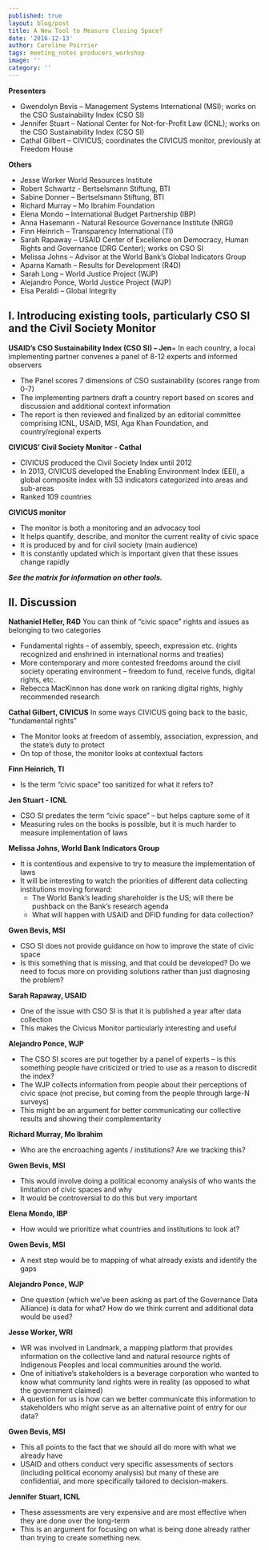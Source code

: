 ```yaml
---
published: true
layout: blog/post
title: A New Tool to Measure Closing Space?
date: '2016-12-13'
author: Caroline Poirrier
tags: meeting_notes producers_workshop
image: ''
category: ''
---
```

**Presenters**
+ Gwendolyn Bevis – Management Systems International (MSI); works on the CSO Sustainability Index (CSO SI)
+ Jennifer Stuart – National Center for Not-for-Profit Law (ICNL); works on the CSO Sustainability Index (CSO SI)
+ Cathal Gilbert – CIVICUS; coordinates the CIVICUS monitor, previously at Freedom House 

**Others**
+ Jesse Worker World Resources Institute   
+ Robert Schwartz - Bertselsmann Stiftung, BTI
+ Sabine Donner – Bertselsmann Stiftung, BTI
+ Richard Murray – Mo Ibrahim Foundation  
+ Elena Mondo – International Budget Partnership (IBP)
+ Anna Hasemann - Natural Resource Governance Institute (NRGI)
+ Finn Heinrich – Transparency International (TI) 
+ Sarah Rapaway – USAID Center of Excellence on Democracy, Human Rights and Governance (DRG Center); works on CSO SI
+ Melissa Johns – Advisor at the World Bank’s Global Indicators Group  
+ Aparna Kamath – Results for Development (R4D)
+ Sarah Long – World Justice Project (WJP)
+ Alejandro Ponce, World Justice Project (WJP)
+ Elsa Peraldi – Global Integrity 


## I. Introducing existing tools, particularly CSO SI and the Civil Society Monitor

**USAID’s  CSO Sustainability Index (CSO SI) – Jen**+ In each country, a local implementing partner convenes a panel of 8-12 experts and informed observers
+ The Panel scores 7 dimensions of CSO sustainability (scores range from 0-7)
+ The implementing partners draft a country report based on scores and discussion and additional context information
+ The report is then reviewed and finalized by an editorial committee comprising ICNL, USAID, MSI, Aga Khan Foundation, and country/regional experts

**CIVICUS’ Civil Society Monitor - Cathal**
+ CIVICUS produced the Civil Society Index until 2012
+ In 2013, CIVICUS developed the Enabling Environment Index (EEI), a global composite index with 53 indicators categorized into areas and sub-areas
+ Ranked 109 countries 

**CIVICUS monitor**
+ The monitor is both a monitoring and an advocacy tool
+ It helps quantify, describe, and monitor the current reality of civic space 
+ It is produced by and for civil society (main audience)
+ It is constantly updated which is important given that these issues change rapidly

**_See the matrix for information on other tools._**

## II. Discussion

**Nathaniel Heller, R4D**
You can think of “civic space” rights and issues as belonging to two categories
+ Fundamental rights – of assembly, speech, expression etc. (rights recognized and enshrined in international norms and treaties)
+ More contemporary and more contested freedoms around the civil society operating environment – freedom to fund, receive funds, digital rights, etc.
+ Rebecca MacKinnon has done work on ranking digital rights, highly recommended research

**Cathal Gilbert, CIVICUS**
In some ways CIVICUS going back to the basic, “fundamental rights”
+ The Monitor looks at freedom of assembly, association, expression, and the state’s duty to protect
+ On top of those, the monitor looks at contextual factors

**Finn Heinrich, TI**
+ Is the term “civic space” too sanitized for what it refers to?

**Jen Stuart - ICNL**
+ CSO SI predates the term “civic space” – but helps capture some of it 
+ Measuring rules on the books is possible, but it is much harder to measure implementation of laws

**Melissa Johns, World Bank Indicators Group**
+ It is contentious and expensive to try to measure the implementation of laws
+ It will be interesting to watch the priorities of different data collecting institutions moving forward:
	- The World Bank’s leading shareholder is the US; will there be pushback on the Bank’s research agenda 
	- What will happen with USAID and DFID funding for data collection? 

**Gwen Bevis, MSI**
- CSO SI does not provide guidance on how to improve the state of civic space 
- Is this something that is missing, and that could be developed? Do we need to focus more on providing solutions rather than just diagnosing the problem?

**Sarah Rapaway, USAID**
+ One of the issue with CSO SI is that it is published a year after data collection 
+ This makes the Civicus Monitor particularly interesting and useful

**Alejandro Ponce, WJP**
+ The CSO SI scores are put together by a panel of experts – is this something people have criticized or tried to use as a reason to discredit the index?
+ The WJP collects information from people about their perceptions of civic space (not precise, but coming from the people through large-N surveys)
+ This might be an argument for better communicating our collective results and showing their complementarity

**Richard Murray, Mo Ibrahim**
+ Who are the encroaching agents / institutions? Are we tracking this?

**Gwen Bevis, MSI**
+ This would involve doing a political economy analysis of who wants the limitation of civic spaces and why
+ It would be controversial to do this but very important 

**Elena Mondo, IBP**
+ How would we prioritize what countries and institutions to look at?

**Gwen Bevis, MSI**
+ A next step would be to mapping of what already exists and identify the gaps

**Alejandro Ponce, WJP**
+ One question (which we’ve been asking as part of the Governance Data Alliance) is data for what? How do we think current and additional data would be used? 

**Jesse Worker, WRI**
+ WR was involved in Landmark, a mapping platform that provides information on the collective land and natural resource rights of Indigenous Peoples and local communities around the world.
+ One of initiative’s stakeholders is a beverage corporation who wanted to know what community land rights were in reality (as opposed to what the government claimed)
+ A question for us is how can we better communicate this information to stakeholders who might serve as an alternative point of entry for our data?

**Gwen Bevis, MSI**
+ This all points to the fact that we should all do more with what we already have
+ USAID and others conduct very specific assessments of sectors (including political economy analysis) but many of these are confidential, and more specifically tailored to decision-makers.

**Jennifer Stuart, ICNL**
+ These assessments are very expensive and are most effective when they are done over the long-term
+ This is an argument for focusing on what is being done already rather than trying to create something new.


